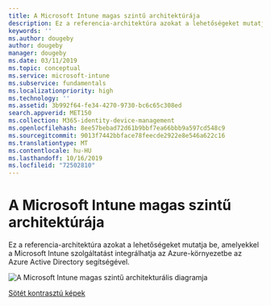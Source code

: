 ```yaml
---
title: A Microsoft Intune magas szintű architektúrája
description: Ez a referencia-architektúra azokat a lehetőségeket mutatja be, amelyekkel a Microsoft Intune szolgáltatást integrálhatja az Azure-környezetbe az Azure Active Directory segítségével.
keywords: ''
ms.author: dougeby
author: dougeby
manager: dougeby
ms.date: 03/11/2019
ms.topic: conceptual
ms.service: microsoft-intune
ms.subservice: fundamentals
ms.localizationpriority: high
ms.technology: ''
ms.assetid: 3b992f64-fe34-4270-9730-bc6c65c308ed
search.appverid: MET150
ms.collection: M365-identity-device-management
ms.openlocfilehash: 8ee57bebad72d61b9bbf7ea66bbb9a597cd548c9
ms.sourcegitcommit: 9013f7442bbface78feecde2922e8e546a622c16
ms.translationtype: MT
ms.contentlocale: hu-HU
ms.lasthandoff: 10/16/2019
ms.locfileid: "72502810"
---
```

# <a name="high-level-architecture-for-microsoft-intune"></a>A Microsoft Intune magas szintű architektúrája
Ez a referencia-architektúra azokat a lehetőségeket mutatja be, amelyekkel a Microsoft Intune szolgáltatást integrálhatja az Azure-környezetbe az Azure Active Directory segítségével.  

![A Microsoft Intune magas szintű architekturális diagramja](./media/high-level-architecture/intunearchitecture_wh.svg)

[Sötét kontrasztú képek](./media/intunearchitecture.svg)
